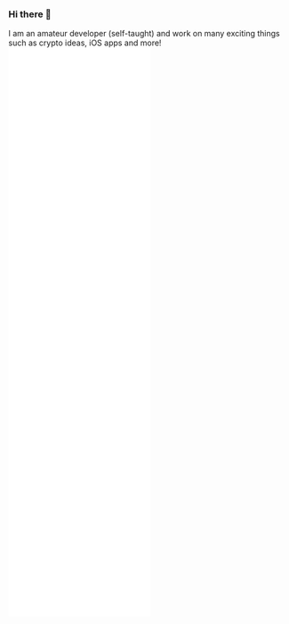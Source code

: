 ### Hi there 👋
I am an amateur developer (self-taught) and work on many exciting things such as crypto ideas, iOS apps and more!
![Metrics](github-metrics.svg)
